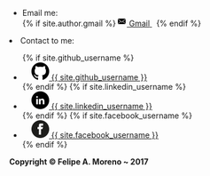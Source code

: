 <div class="container text-center">
  <ul class="contact-list">
    <li> Email me: </li>
    {% if site.author.gmail %}
      <a href="mailto:{{ site.author.gmail }}">
        <span class="icon icon--email">
          <svg viewBox="0 0 16 16" width="16px" height="16px">
              <path d="M7,9L5.268,7.484l-4.952,4.245C0.496,11.896,0.739,12,1.007,12h11.986 c0.267,0,0.509-0.104,0.688-0.271L8.732,7.484L7,9z M13.684,2.271C13.504,2.103,13.262,2,12.993,2H1.007C0.74,2,0.498,2.104,0.318,2.273L7,8 L13.684,2.271z"/>
            <polygon points="0,2.878 0,11.186 4.833,7.079"/>
            <polygon points="9.167,7.079 14,11.186 14,2.875"/>
          </svg>
        </span>
        <span class="email">Gmail</span>
      </a>&nbsp;
    {% endif %}
    <br>
  </ul>
</div>
<div class="container text-center">
  <li> Contact to me: </li>
  <ul class="social-media-list">
    {% if site.github_username %}
      <li>
        <a href="{{site.github_url}}{{site.github_username }}">
          <span class="icon icon--github">
            <svg viewBox="0 0 16 16" width="16px" height="16px">
              <img src="/assets/images/socialnetwork/github_32.png"/>
            </svg>
          </span>
          <span class="username">{{ site.github_username }}</span>
        </a>
      </li>
    {% endif %}
    {% if site.linkedin_username %}
      <li>
        <a href="{{site.linkedin_url}}{{ site.linkedin_username }}">
          <span class="icon icon--linkedin">
            <svg viewBox="0 0 16 16" width="16px" height="16px">
              <img src="/assets/images/socialnetwork/linkedin_32.png"/>
            </svg>
          </span>
          <span class="username">{{ site.linkedin_username }}</span>
        </a>
      </li>
    {% endif %}
<!--    {% if site.twitter_username %}
      <li>
        <a href="{{site.twitter_url}}{{ site.twitter_username }}">
          <span class="icon icon--twitter">
            <svg viewBox="0 0 16 16" width="16px" height="16px">
              <img src="/assets/images/socialnetwork/twitter_32.png"/>
            </svg>
          </span>
          <span class="username">{{ site.twitter_username }}</span>
        </a>
      </li>
    {% endif %}-->
    {% if site.facebook_username %}
      <li>
        <a href="{{site.facebook_url}}{{ site.facebook_username }}">
          <span class="icon icon--facebook">
            <svg viewBox="0 0 16 16" width="16px" height="16px">
              <img src="/assets/images/socialnetwork/facebook_32.png"/>
            </svg>
          </span>
          <span class="username">{{ site.facebook_username }}</span>
        </a>
      </li>
    {% endif %}
<!--    {% if site.instagram_username %}
      <li>
        <a href="{{site.instagram_url}}{{ site.instagram_username }}">
          <span class="icon icon--instagram">
            <svg viewBox="0 0 16 16" width="16px" height="16px">
              <img src="/assets/images/socialnetwork/instagram_32.png"/>
            </svg>
          </span>
          <span class="username">{{ site.instagram_username }}</span>
        </a>
      </li>
    {% endif %}-->
  </ul>
</div>
<div class="container text-center">
  <p><strong> Copyright &copy; Felipe A. Moreno ~ 2017</strong></p>
</div>
